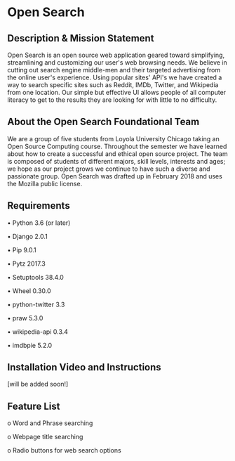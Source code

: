 # Open Search
 	 
## Description & Mission Statement
 	 
Open Search is an open source web application geared toward simplifying, 
streamlining and customizing our user's web browsing needs. We believe in 
cutting out search engine middle-men and their targeted advertising from the 
online user's experience. Using popular sites' API's we have created a way to 
search specific sites such as Reddit, IMDb, Twitter, and Wikipedia from one 
location. Our simple but effective UI allows people of all computer literacy to 
get to the results they are looking for with little to no difficulty.
 	 
## About the Open Search Foundational Team
 	 
We are a group of five students from Loyola University Chicago taking an Open 
Source Computing course. Throughout the semester we have learned about how to 
create a successful and ethical open source project. The team is composed of 
students of different majors, skill levels, interests and ages; we hope as our 
project grows we continue to have such a diverse and passionate group. Open 
Search was drafted up in February 2018 and uses the Mozilla public license.
 	 
## Requirements
 	 
•    Python 3.6 (or later)

•    Django 2.0.1

•    Pip 9.0.1

•    Pytz 2017.3

•    Setuptools 38.4.0

•    Wheel 0.30.0

•    python-twitter 3.3

•    praw 5.3.0

•    wikipedia-api 0.3.4

•    imdbpie 5.2.0
 	 
## Installation Video and Instructions
 	 
[will be added soon!]
	
## Feature List 	

o    Word and Phrase searching	

o    Webpage title searching 	

o    Radio buttons for web search options
